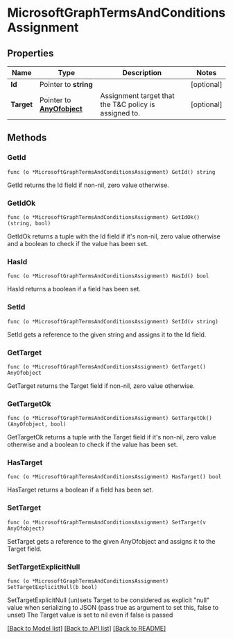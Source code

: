 # MicrosoftGraphTermsAndConditionsAssignment

## Properties

Name | Type | Description | Notes
------------ | ------------- | ------------- | -------------
**Id** | Pointer to **string** |  | [optional] 
**Target** | Pointer to [**AnyOfobject**](anyOf&lt;object&gt;.md) | Assignment target that the T&amp;C policy is assigned to. | [optional] 

## Methods

### GetId

`func (o *MicrosoftGraphTermsAndConditionsAssignment) GetId() string`

GetId returns the Id field if non-nil, zero value otherwise.

### GetIdOk

`func (o *MicrosoftGraphTermsAndConditionsAssignment) GetIdOk() (string, bool)`

GetIdOk returns a tuple with the Id field if it's non-nil, zero value otherwise
and a boolean to check if the value has been set.

### HasId

`func (o *MicrosoftGraphTermsAndConditionsAssignment) HasId() bool`

HasId returns a boolean if a field has been set.

### SetId

`func (o *MicrosoftGraphTermsAndConditionsAssignment) SetId(v string)`

SetId gets a reference to the given string and assigns it to the Id field.

### GetTarget

`func (o *MicrosoftGraphTermsAndConditionsAssignment) GetTarget() AnyOfobject`

GetTarget returns the Target field if non-nil, zero value otherwise.

### GetTargetOk

`func (o *MicrosoftGraphTermsAndConditionsAssignment) GetTargetOk() (AnyOfobject, bool)`

GetTargetOk returns a tuple with the Target field if it's non-nil, zero value otherwise
and a boolean to check if the value has been set.

### HasTarget

`func (o *MicrosoftGraphTermsAndConditionsAssignment) HasTarget() bool`

HasTarget returns a boolean if a field has been set.

### SetTarget

`func (o *MicrosoftGraphTermsAndConditionsAssignment) SetTarget(v AnyOfobject)`

SetTarget gets a reference to the given AnyOfobject and assigns it to the Target field.

### SetTargetExplicitNull

`func (o *MicrosoftGraphTermsAndConditionsAssignment) SetTargetExplicitNull(b bool)`

SetTargetExplicitNull (un)sets Target to be considered as explicit "null" value
when serializing to JSON (pass true as argument to set this, false to unset)
The Target value is set to nil even if false is passed

[[Back to Model list]](../README.md#documentation-for-models) [[Back to API list]](../README.md#documentation-for-api-endpoints) [[Back to README]](../README.md)


